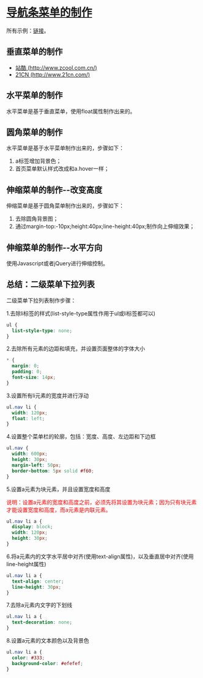 # [导航条菜单的制作](http://www.imooc.com/learn/6)

所有示例：[链接](http://123.56.21.232:8252/video/imooc/htmlcss/nav_bar/)。

## 垂直菜单的制作

- [站酷 (http://www.zcool.com.cn/)](http://www.zcool.com.cn/)
- [21CN (http://www.21cn.com/)](http://www.21cn.com/)


## 水平菜单的制作

水平菜单是基于垂直菜单，使用float属性制作出来的。


## 圆角菜单的制作

水平菜单是基于水平菜单制作出来的，步骤如下：
1. a标签增加背景色；
2. 首页菜单默认样式改成和a.hover一样；


## 伸缩菜单的制作--改变高度

伸缩菜单是基于圆角菜单制作出来的，步骤如下：
1. 去除圆角背景图；
2. 通过margin-top:-10px;height:40px;line-height:40px;制作向上伸缩效果；

## 伸缩菜单的制作--水平方向

使用Javascript或者jQuery进行伸缩控制。


## 总结：二级菜单下拉列表

二级菜单下拉列表制作步骤：

1.去除li标签的样式(list-style-type属性作用于ul或li标签都可以)

```css
ul {
  list-style-type: none;
}
```

2.去除所有元素的边距和填充，并设置页面整体的字体大小

```css
* {
  margin: 0;
  padding: 0;
  font-size: 14px;
}
```
    
3.设置所有li元素的宽度并进行浮动

```css
ul.nav li {
  width: 120px;
  float: left;
}
```

4.设置整个菜单栏的轮廓，包括：宽度、高度、左边距和下边框

```css
ul.nav {
  width: 600px;
  height: 30px;
  margin-left: 50px;
  border-bottom: 5px solid #f60;
}
```

5.设置a元素为块元素，并且设置宽度和高度

<font color="red">说明：设置a元素的宽度和高度之前，必须先将其设置为块元素；因为只有块元素才能设置宽度和高度，而a元素是内联元素。</font>

```css
ul.nav li a {
  display: block;
  width: 120px;
  height: 30px;
}
```

6.将a元素内的文字水平居中对齐(使用text-align属性)，以及垂直居中对齐(使用line-height属性)

```css
ul.nav li a {
  text-align: center;
  line-height: 30px;
}
```

7.去除a元素内文字的下划线

```css
ul.nav li a {
  text-decoration: none;
}
```

8.设置a元素的文本颜色以及背景色

```css
ul.nav li a {
  color: #333;
  background-color: #efefef;
}
```











